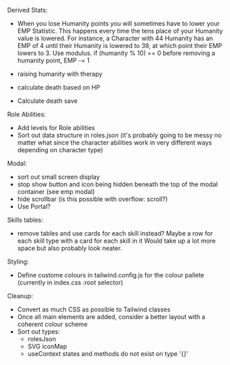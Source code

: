 
Derived Stats: 
- When you lose Humanity points you will sometimes have to lower your EMP Statistic. This happens every time the tens place of your Humanity value is lowered. For instance, a Character with 44 Humanity has an EMP of 4 until their Humanity is lowered to 39, at which point their EMP lowers to 3.
Use modulus. if (humanity % 10) == 0 before removing a humanity point, EMP -= 1

- raising humanity with therapy
- calculate death based on HP
- Calculate death save

Role Abilities:

- Add levels for Role abilities
- Sort out data structure in roles.json (it's probably going to be messy no matter what since the character abilities work in very different ways depending on character type)

Modal: 
- sort out small screen display
- stop show button and icon being hidden beneath the top of the modal container (see emp modal)
- hide scrollbar (is this possible with overflow: scroll?)
- Use Portal?

Skills tables:
- remove tables and use cards for each skill instead? Maybe a row for each skill type with a card for each skill in it Would take up a lot more space but also probably look neater.

Styling:
- Define custome colours in tailwind.config.js for the colour pallete (currently in index.css :root selector)

Cleanup:
- Convert as much CSS as possible to Tailwind classes
- Once all main elements are added, consider a better layout with a coherent colour scheme
- Sort out types:
  - rolesJson
  - SVG iconMap
  - useContext states and methods do not exist on type '{}'




  

